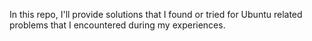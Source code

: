 In this repo, I'll provide solutions that I found or tried for Ubuntu related problems that I encountered during my experiences.
